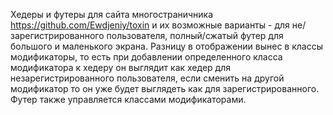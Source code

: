 Хедеры и футеры для сайта многостраничника https://github.com/Ewdjeniy/toxin и их возможные варианты - для не/зарегистрированного пользователя, полный/сжатый футер для большого и маленького экрана. Разницу в отображении вынес в классы модификаторы, то есть при добавлении определенного класса модификатора к хедеру он выглядит как хедер для незарегистрированного пользователя, если сменить на другой модификатор то он уже будет выглядеть как для зарегистрированного. Футер также управляется классами модификаторами.
